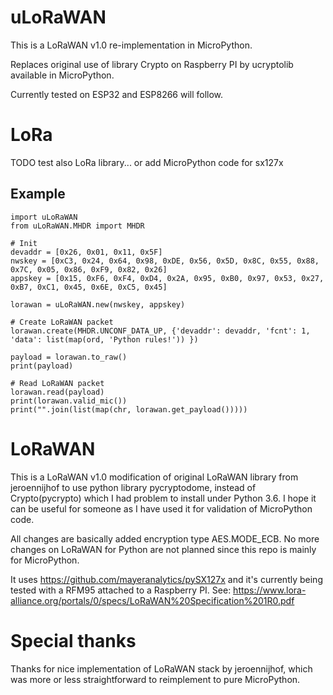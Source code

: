 # uLoRaWAN
This is a LoRaWAN v1.0 re-implementation in MicroPython.

Replaces original use of library Crypto on Raspberry PI by ucryptolib available in MicroPython.

Currently tested on ESP32 and ESP8266 will follow.

# LoRa
TODO test also LoRa library... or add MicroPython code for sx127x

## Example
```
import uLoRaWAN
from uLoRaWAN.MHDR import MHDR

# Init
devaddr = [0x26, 0x01, 0x11, 0x5F]
nwskey = [0xC3, 0x24, 0x64, 0x98, 0xDE, 0x56, 0x5D, 0x8C, 0x55, 0x88, 0x7C, 0x05, 0x86, 0xF9, 0x82, 0x26]
appskey = [0x15, 0xF6, 0xF4, 0xD4, 0x2A, 0x95, 0xB0, 0x97, 0x53, 0x27, 0xB7, 0xC1, 0x45, 0x6E, 0xC5, 0x45]

lorawan = uLoRaWAN.new(nwskey, appskey)

# Create LoRaWAN packet
lorawan.create(MHDR.UNCONF_DATA_UP, {'devaddr': devaddr, 'fcnt': 1, 'data': list(map(ord, 'Python rules!')) })

payload = lorawan.to_raw()
print(payload)

# Read LoRaWAN packet
lorawan.read(payload)
print(lorawan.valid_mic())
print("".join(list(map(chr, lorawan.get_payload()))))
```

# LoRaWAN
This is a LoRaWAN v1.0 modification of original LoRaWAN library from jeroennijhof to use python library pycryptodome, instead of Crypto(pycrypto) which I had problem to install under Python 3.6. I hope it can be useful for someone as I have used it for validation of MicroPython code.

All changes are basically added encryption type AES.MODE_ECB. No more changes on LoRaWAN for Python are not planned since this repo is mainly for MicroPython.

It uses https://github.com/mayeranalytics/pySX127x and it's currently being tested with a RFM95 attached to a Raspberry PI.
See: https://www.lora-alliance.org/portals/0/specs/LoRaWAN%20Specification%201R0.pdf

# Special thanks
Thanks for nice implementation of LoRaWAN stack by jeroennijhof, which was more or less straightforward to reimplement to pure MicroPython.
